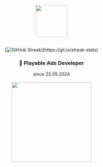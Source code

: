 <div id="header" align="center">
  

  <img src="https://i.giphy.com/media/7Z49eulwv4aGY35RaD/giphy.webp" width="100"/>
<br><br>

[![GitHub Streak](http://github-readme-streak-stats.herokuapp.com/?user=MladenovaKristina&theme=transparent&background=rgba(255,0,0,0))](https://git.io/streak-stats)

### :dizzy: Playable Ads Developer	 <br>
since 22.05.2024<br><br>
<a href="https://www.crazylabs.com/"><img src="https://berlingamescene.com/wp-content/uploads/2019/12/crazy-labs.png" width="250"/></a><br>

<br>

</div>
